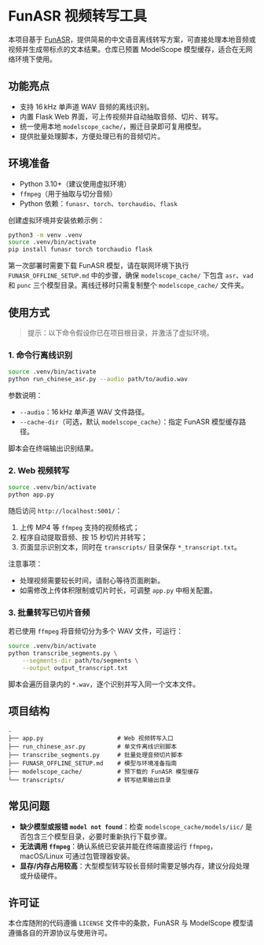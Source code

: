 # FunASR 视频转写工具

本项目基于 [FunASR](https://github.com/alibaba-damo-academy/FunASR)，提供简易的中文语音离线转写方案，可直接处理本地音频或视频并生成带标点的文本结果。仓库已预置 ModelScope 模型缓存，适合在无网络环境下使用。

## 功能亮点
- 支持 16 kHz 单声道 WAV 音频的离线识别。
- 内置 Flask Web 界面，可上传视频并自动抽取音频、切片、转写。
- 统一使用本地 `modelscope_cache/`，搬迁目录即可复用模型。
- 提供批量处理脚本，方便处理已有的音频切片。

## 环境准备
- Python 3.10+（建议使用虚拟环境）
- `ffmpeg`（用于抽取与切分音频）
- Python 依赖：`funasr`、`torch`、`torchaudio`、`flask`

创建虚拟环境并安装依赖示例：

```bash
python3 -m venv .venv
source .venv/bin/activate
pip install funasr torch torchaudio flask
```

第一次部署时需要下载 FunASR 模型，请在联网环境下执行 `FUNASR_OFFLINE_SETUP.md` 中的步骤，确保 `modelscope_cache/` 下包含 `asr`、`vad` 和 `punc` 三个模型目录。离线迁移时只需复制整个 `modelscope_cache/` 文件夹。

## 使用方式

> 提示：以下命令假设你已在项目根目录，并激活了虚拟环境。

### 1. 命令行离线识别

```bash
source .venv/bin/activate
python run_chinese_asr.py --audio path/to/audio.wav
```

参数说明：
- `--audio`：16 kHz 单声道 WAV 文件路径。
- `--cache-dir`（可选，默认 `modelscope_cache`）：指定 FunASR 模型缓存路径。

脚本会在终端输出识别结果。

### 2. Web 视频转写

```bash
source .venv/bin/activate
python app.py
```

随后访问 `http://localhost:5001/`：
1. 上传 MP4 等 `ffmpeg` 支持的视频格式；
2. 程序自动提取音频、按 15 秒切片并转写；
3. 页面显示识别文本，同时在 `transcripts/` 目录保存 `*_transcript.txt`。

注意事项：
- 处理视频需要较长时间，请耐心等待页面刷新。
- 如需修改上传体积限制或切片时长，可调整 `app.py` 中相关配置。

### 3. 批量转写已切片音频

若已使用 `ffmpeg` 将音频切分为多个 WAV 文件，可运行：

```bash
source .venv/bin/activate
python transcribe_segments.py \
    --segments-dir path/to/segments \
    --output output_transcript.txt
```

脚本会遍历目录内的 `*.wav`，逐个识别并写入同一个文本文件。

## 项目结构

```
.
├── app.py                     # Web 视频转写入口
├── run_chinese_asr.py         # 单文件离线识别脚本
├── transcribe_segments.py     # 批量处理音频切片脚本
├── FUNASR_OFFLINE_SETUP.md    # 模型与环境准备指南
├── modelscope_cache/          # 预下载的 FunASR 模型缓存
└── transcripts/               # 转写结果输出目录
```

## 常见问题
- **缺少模型或报错 `model not found`**：检查 `modelscope_cache/models/iic/` 是否包含三个模型目录，必要时重新执行下载步骤。
- **无法调用 `ffmpeg`**：确认系统已安装并能在终端直接运行 `ffmpeg`，macOS/Linux 可通过包管理器安装。
- **显存/内存占用较高**：大型模型转写较长音频时需要足够内存，建议分段处理或升级硬件。

## 许可证

本仓库随附的代码遵循 `LICENSE` 文件中的条款，FunASR 与 ModelScope 模型请遵循各自的开源协议与使用许可。
